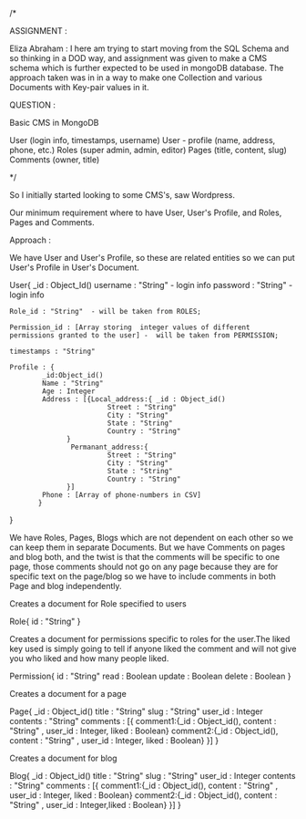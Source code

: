 /*

ASSIGNMENT :

Eliza Abraham : I here am trying to start moving from the SQL Schema and so thinking in a DOD way, and assignment was given to make a CMS schema which is further expected to be used in mongoDB database.
The approach taken was in in a way to make one Collection and various Documents with Key-pair values in it.

QUESTION :

Basic CMS in MongoDB


User (login info, timestamps, username)
User - profile (name, address, phone, etc.)
Roles (super admin, admin, editor)
Pages (title, content, slug)
Comments (owner, title)

*/

So I initially started looking to some CMS's, saw Wordpress.

Our minimum requirement where to have User, User's Profile, and Roles, Pages and Comments.

Approach : 

We have User and User's Profile, so these are related entities so we can put User's Profile in User's Document. 

User{
	_id : Object_Id()
	username : "String" - login info
	password : "String" - login info

	Role_id : "String"  - will be taken from ROLES;

	Permission_id : [Array storing  integer values of different permissions granted to the user] -  will be taken from PERMISSION;
	
 	timestamps : "String"
	
	Profile : {
		    _id:Object_id()
		    Name : "String"
		    Age : Integer
		    Address : [{Local_address:{ _id : Object_id()
					        Street : "String"
					        City : "String"
					        State : "String"
					        Country : "String"						
			      }
			       Permanant_address:{
					        Street : "String"
					        City : "String"
					        State : "String"
					        Country : "String"
			      }]
		    Phone : [Array of phone-numbers in CSV]
		   }
}


We have Roles, Pages, Blogs which are not dependent on each other so we can keep them in separate Documents. But we have Comments on pages and blog both, and the twist is that the comments will be specific to one page, those comments should not go on any page because they are for specific text on the page/blog so we have to include comments in both Page and blog independently.


Creates a document for Role specified to users 

Role{
	id : "String"
     }

Creates a document for permissions specific to roles for the user.The liked key used is simply going to tell if anyone liked the comment and will not give you who liked and how many people liked.

Permission{
	id : "String"
        read : Boolean
        update : Boolean 
        delete : Boolean
     }



Creates a document for a page 

Page{
	_id : Object_id()
	title : "String"
	slug : "String"
	user_id : Integer
	contents : "String"
	comments : [{ comment1:{_id : Object_id(), content : "String" , user_id : Integer, liked : Boolean} 
		      comment2:{_id : Object_id(), content : "String" , user_id : Integer, liked : Boolean}
		   }]
     }

Creates a document for blog

Blog{
	_id : Object_id()
	title : "String"
	slug : "String"
	user_id : Integer
	contents : "String"
	comments : [{ comment1:{_id : Object_id(), content : "String" , user_id : Integer, liked : Boolean}
		      comment2:{_id : Object_id(), content : "String" , user_id : Integer,liked : Boolean}
		   }]
     }





